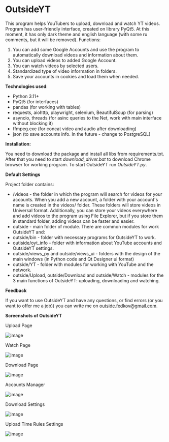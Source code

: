 
# OutsideYT
This program helps YouTubers to upload, download and watch YT videos. 
Program has user-friendly interface, created on library PyQt5. At this moment, it has only dark theme and english language (with some ru comments, but it will be removed).
Functions:
1) You can add some Google Accounts and use the program to automatically download videos and information about them.
2) You can upload videos to added Google Account.
3) You can watch videos by selected users.
4) Standardized type of video information in folders.
6) Save your accounts in cookies and load them when needed.

**Technologies used**:
- Python 3.11+
- PyQt5 (for interfaces)
- pandas (for working with tables)
- requests, aiohttp, playwright, selenium, BeautifulSoup (for parsing)
- asyncio, threads (for asinc queries to the Net, work with main interface without blocking it)
- ffmpeg.exe (for concat video and audio after downloading)
- json (to save accounts info. In the future - change to PostgreSQL)

**Installation:**

You need to download the package and install all libs from requirements.txt.
After that you need to start *download_driver.bat* to download Chrome browser  for working program.
To start OutsideYT run *OutsideYT.py*.

**Default Settings**

Project folder contains:

 - /videos - the folder in which the program will search for videos for your accounts. When you add a new account, a folder with your account's name is created in the videos/ folder. These folders will store videos in Universal format. Additionally, you can store your videos everywhere and add videos to the program using File Explorer, but if you store them in standard folder,  adding videos can be faster and easier.
 - outside - main folder of module. There are common modules for work OutsideYT and:
 - outside/bin - folder with necessary programs for OutsideYT to work.
 - outiside/oyt_info - folder with information about YouTube accounts and OutsideYT settings. 
 - outside/views_py and outside/views_ui - folders with the design of the main windows (in Python code and Qt Designer ui format)
 - outside/YT - folder with modules for working with YouTube and the network.
 - outside/Upload, outside/Download and outside/Watch - modules for the 3 main functions of OutsideYT: uploading, downloading and watching.
 
 **Feedback**
 
 If you want to use OutsideYT and have any questions, or find errors (or you want to offer me a job)) you can write me on outside.fedkov@gmail.com.
 
**Screenshots of OutsideYT**

Upload Page

![image](https://github.com/Outsider-corp/OutsideYT/assets/75440954/0ceacfa9-d2d8-4903-8abe-bec5e2dac5ab)

Watch Page

![image](https://github.com/Outsider-corp/OutsideYT/assets/75440954/0e03693a-e7ca-4876-910d-94152d79449e)

Download Page

![image](https://github.com/Outsider-corp/OutsideYT/assets/75440954/6647b393-fd8f-44cc-bfe2-1cfb594b7734)

Accounts Manager

![image](https://github.com/Outsider-corp/OutsideYT/assets/75440954/96d3cada-a2f7-4a3f-90bd-1ff9e95d4eca)

Download Settings

![image](https://github.com/Outsider-corp/OutsideYT/assets/75440954/27b25b7a-c330-43d9-abb3-610ab7cbe370)

Upload Time Rules Settings

![image](https://github.com/Outsider-corp/OutsideYT/assets/75440954/152f2708-eace-4e0b-8ca5-eebe4a25c5aa)
